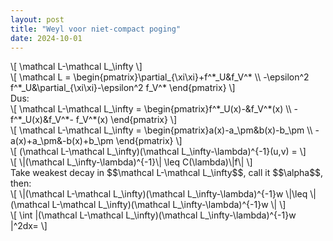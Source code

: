 ```yaml
---
layout: post
title: "Weyl voor niet-compact poging"
date: 2024-10-01
---
```

<div>\[
\mathcal L-\mathcal L_\infty
\]</div>
<div>\[
\mathcal L = \begin{pmatrix}\partial_{\xi\xi}+f^*_U&f_V^* \\ -\epsilon^2 f^*_U&\partial_{\xi\xi}-\epsilon^2 f_V^* \end{pmatrix} 
\]</div>
Dus:
<div>\[
\mathcal L-\mathcal L_\infty = \begin{pmatrix}f^*_U(x)-&f_V^*(x) \\ -f^*_U(x)&f_V^*- f_V^*(x) \end{pmatrix} 
\]</div>


<div>\[
\mathcal L-\mathcal L_\infty = \begin{pmatrix}a(x)-a_\pm&b(x)-b_\pm \\ -a(x)+a_\pm&-b(x)+b_\pm \end{pmatrix} 
\]</div>
<div>\[
(\mathcal L-\mathcal L_\infty)(\mathcal L_\infty-\lambda)^{-1}(u,v) = 
\]</div>


<div>\[
\|(\mathcal L_\infty-\lambda)^{-1}\| \leq C(\lambda)\|f\|
\]</div>
Take weakest decay in $$\mathcal L-\mathcal L_\infty$$, call it $$\alpha$$, then:
<div>\[
\|(\mathcal L-\mathcal L_\infty)(\mathcal L_\infty-\lambda)^{-1}w \|\leq \|(\mathcal L-\mathcal L_\infty)(\mathcal L_\infty-\lambda)^{-1}w \|
\]</div>


<div>\[
\int |(\mathcal L-\mathcal L_\infty)(\mathcal L_\infty-\lambda)^{-1}w |^2dx= 
\]</div>


